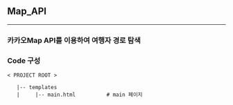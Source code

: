 ## Map_API

--------------------------------------------

### 카카오Map API를 이용하여 여행자 경로 탐색 



### Code 구성

```
< PROJECT ROOT >
 
   |-- templates    
   |     |-- main.html          # main 페이지 
   
```
